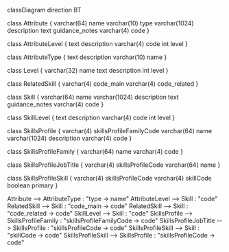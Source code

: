 classDiagram
direction BT

class Attribute {
   varchar(64) name
   varchar(10) type
   varchar(1024) description
   text guidance_notes
   varchar(4) code
}

class AttributeLevel {
   text description
   varchar(4) code
   int level
}

class AttributeType {
   text description
   varchar(10) name
}

class Level {
   varchar(32) name
   text description
   int level
}

class RelatedSkill {
   varchar(4) code_main
   varchar(4) code_related
}

class Skill {
   varchar(64) name
   varchar(1024) description
   text guidance_notes
   varchar(4) code
}

class SkillLevel {
   text description
   varchar(4) code
   int level
}

class SkillsProfile {
   varchar(4) skillsProfileFamilyCode
   varchar(64) name
   varchar(1024) description
   varchar(4) code
}

class SkillsProfileFamily {
   varchar(64) name
   varchar(4) code
}

class SkillsProfileJobTitle {
   varchar(4) skillsProfileCode
   varchar(64) name
}

class SkillsProfileSkill {
   varchar(4) skillsProfileCode
   varchar(4) skillCode
   boolean primary
}

Attribute --> AttributeType : "type -> name"
AttributeLevel --> Skill : "code"
RelatedSkill --> Skill : "code_main -> code"
RelatedSkill --> Skill : "code_related -> code"
SkillLevel --> Skill : "code"
SkillsProfile --> SkillsProfileFamily : "skillsProfileFamilyCode -> code"
SkillsProfileJobTitle --> SkillsProfile : "skillsProfileCode -> code"
SkillsProfileSkill --> Skill : "skillCode -> code"
SkillsProfileSkill --> SkillsProfile : "skillsProfileCode -> code"